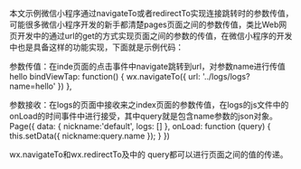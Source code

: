 本文示例微信小程序通过navigateTo或者redirectTo实现连接跳转时的参数传值，可能很多微信小程序开发的新手都清楚pages页面之间的参数传值，类比Web网页开发中的通过url的get的方式实现页面之间的参数的传值，在微信小程序的开发中也是具备这样的功能实现，下面就是示例代码：


参数传值：在inde页面的点击事件中navigate跳转到url，对参数name进行传值hello
  bindViewTap: function() {
    wx.navigateTo({
      url: '../logs/logs?name=hello' 
    })
  },

参数接收：在logs的页面中接收来之index页面的参数传值，在logs的js文件中的onLoad的时间事件中进行接受，其中query就是包含name参数的json对象。
Page({
  data: {
    nickname:'default',
    logs: []
  },
  onLoad: function (query) {
    this.setData({
      nickname:query.name
    });
  }
})

wx.navigateTo和wx.redirectTo及中的 query都可以进行页面之间的值的传递。
